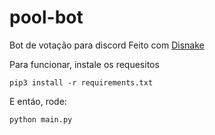 # pool-bot
Bot de votação para discord
Feito com [Disnake](https://docs.disnake.dev/en/stable/)

Para funcionar, instale os requesitos
```console
pip3 install -r requirements.txt
```
E entáo, rode:
```console
python main.py
```

